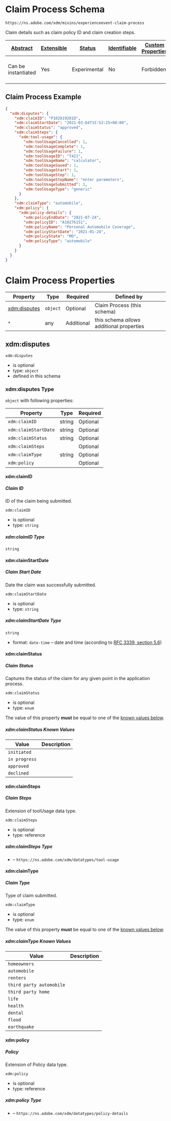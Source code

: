 
# Claim Process Schema

```
https://ns.adobe.com/xdm/mixins/experienceevent-claim-process
```

Claim details such as claim policy ID and claim creation steps.

| [Abstract](../../../abstract.md) | [Extensible](../../../extensions.md) | [Status](../../../status.md) | [Identifiable](../../../id.md) | [Custom Properties](../../../extensions.md) | [Additional Properties](../../../extensions.md) | Defined In |
|----------------------------------|--------------------------------------|------------------------------|--------------------------------|---------------------------------------------|-------------------------------------------------|------------|
| Can be instantiated | Yes | Experimental | No | Forbidden | Permitted | [mixins/experience-event/experienceevent-claim-process.schema.json](mixins/experience-event/experienceevent-claim-process.schema.json) |

## Claim Process Example
```json
{
  "xdm:disputes": {
    "xdm:claimID": "P102819201D",
    "xdm:claimStartDate": "2021-03-04T15:52:25+00:00",
    "xdm:claimStatus": "approved",
    "xdm:claimSteps": {
      "xdm:tool-usage": {
        "xdm:toolUsageCancelled": 1,
        "xdm:toolUsageComplete": 1,
        "xdm:toolUsageFailure": 1,
        "xdm:toolUsageID": "T421",
        "xdm:toolUsageName": "calculator",
        "xdm:toolUsageSaved": 1,
        "xdm:toolUsageStart": 1,
        "xdm:toolUsageStep": 1,
        "xdm:toolUsageStepName": "enter parameters",
        "xdm:toolUsageSubmitted": 1,
        "xdm:toolUsageType": "generic"
      }
    },
    "xdm:claimType": "automobile",
    "xdm:policy": {
      "xdm:policy-details": {
        "xdm:policyEndDate": "2021-07-24",
        "xdm:policyID": "A10276151",
        "xdm:policyName": "Personal Automobile Coverage",
        "xdm:policyStartDate": "2021-01-24",
        "xdm:policyState": "MO",
        "xdm:policyType": "automobile"
      }
    }
  }
}
```

# Claim Process Properties

| Property | Type | Required | Defined by |
|----------|------|----------|------------|
| [xdm:disputes](#xdmdisputes) | `object` | Optional | Claim Process (this schema) |
| `*` | any | Additional | this schema *allows* additional properties |

## xdm:disputes


`xdm:disputes`
* is optional
* type: `object`
* defined in this schema

### xdm:disputes Type


`object` with following properties:


| Property | Type | Required |
|----------|------|----------|
| `xdm:claimID`| string | Optional |
| `xdm:claimStartDate`| string | Optional |
| `xdm:claimStatus`| string | Optional |
| `xdm:claimSteps`|  | Optional |
| `xdm:claimType`| string | Optional |
| `xdm:policy`|  | Optional |



#### xdm:claimID
##### Claim ID

ID of the claim being submitted.

`xdm:claimID`
* is optional
* type: `string`

##### xdm:claimID Type


`string`








#### xdm:claimStartDate
##### Claim Start Date

Date the claim was successfully submitted.

`xdm:claimStartDate`
* is optional
* type: `string`

##### xdm:claimStartDate Type


`string`
* format: `date-time` – date and time (according to [RFC 3339, section 5.6](http://tools.ietf.org/html/rfc3339))








#### xdm:claimStatus
##### Claim Status

Captures the status of the claim for any given point in the application process.

`xdm:claimStatus`
* is optional
* type: `enum`

The value of this property **must** be equal to one of the [known values below](#xdmdisputes-known-values).

##### xdm:claimStatus Known Values
| Value | Description |
|-------|-------------|
| `initiated` |  |
| `in progress` |  |
| `approved` |  |
| `declined` |  |






#### xdm:claimSteps
##### Claim Steps

Extension of toolUsage data type.

`xdm:claimSteps`
* is optional
* type: reference

##### xdm:claimSteps Type


* []() – `https://ns.adobe.com/xdm/datatypes/tool-usage`







#### xdm:claimType
##### Claim Type

Type of claim submitted.

`xdm:claimType`
* is optional
* type: `enum`

The value of this property **must** be equal to one of the [known values below](#xdmdisputes-known-values).

##### xdm:claimType Known Values
| Value | Description |
|-------|-------------|
| `homeowners` |  |
| `automobile` |  |
| `renters` |  |
| `third party automobile` |  |
| `third party home` |  |
| `life` |  |
| `health` |  |
| `dental` |  |
| `flood` |  |
| `earthquake` |  |






#### xdm:policy
##### Policy

Extension of Policy data type.

`xdm:policy`
* is optional
* type: reference

##### xdm:policy Type


* []() – `https://ns.adobe.com/xdm/datatypes/policy-details`









